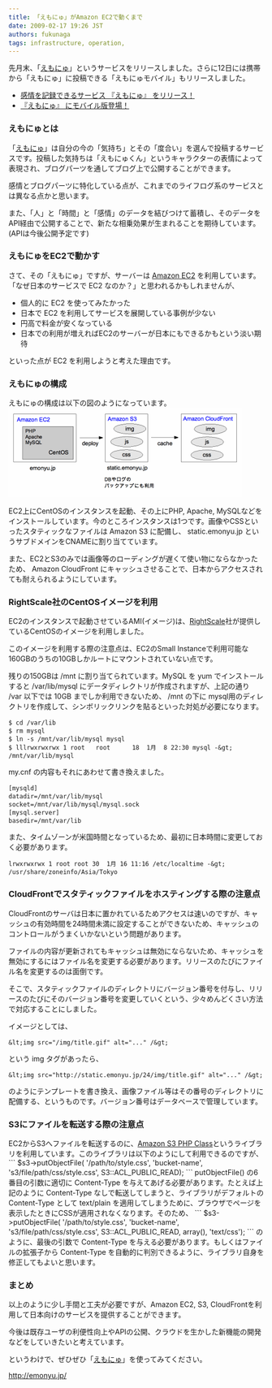 ```yaml
---
title: 「えもにゅ」がAmazon EC2で動くまで
date: 2009-02-17 19:26 JST
authors: fukunaga
tags: infrastructure, operation, 
---
```

先月末、「<a href="http://emonyu.jp/">えもにゅ</a>」というサービスをリリースしました。さらに12日には携帯から「えもにゅ」に投稿できる「えもにゅモバイル」もリリースしました。
<!--more-->
<ul>
	<li><a href="http://www.feedforce.jp/entries/000854.html">感情を記録できるサービス 『えもにゅ』 をリリース！</a></li>
	<li><a href="http://www.feedforce.jp/entries/000860.html">『えもにゅ』 にモバイル版登場！</a></li>
</ul>
<h3>えもにゅとは</h3>
「<a href="http://emonyu.jp/">えもにゅ</a>」は自分の今の「気持ち」とその「度合い」を選んで投稿するサービスです。投稿した気持ちは「えもにゅくん」というキャラクターの表情によって表現され、ブログパーツを通してブログ上で公開することができます。

感情とブログパーツに特化している点が、これまでのライフログ系のサービスとは異なる点かと思います。

また、「人」と「時間」と「感情」のデータを結びつけて蓄積し、そのデータをAPI経由で公開することで、新たな相乗効果が生まれることを期待しています。(APIは今後公開予定です)
<h3>えもにゅをEC2で動かす</h3>
さて、その「えもにゅ」ですが、サーバーは <a href="http://aws.amazon.com/ec2/">Amazon EC2</a> を利用しています。「なぜ日本のサービスで EC2 なのか？」と思われるかもしれませんが、
<ul>
	<li>個人的に EC2 を使ってみたかった</li>
	<li>日本で EC2 を利用してサービスを展開している事例が少ない</li>
	<li>円高で料金が安くなっている</li>
	<li>日本での利用が増えればEC2のサーバーが日本にもできるかもという淡い期待</li>
</ul>
といった点が EC2 を利用しようと考えた理由です。
<h3>えもにゅの構成</h3>
えもにゅの構成は以下の図のようになっています。

<img src="/images/2009/02/emonyu-amazon-ec2.gif" alt="えもにゅの構成" />

EC2上にCentOSのインスタンスを起動、その上にPHP, Apache, MySQLなどをインストールしています。今のところインスタンスは1つです。画像やCSSといったスタティックなファイルは Amazon S3 に配備し、 static.emonyu.jp というサブドメインをCNAMEに割り当てています。

また、EC2とS3のみでは画像等のローディングが遅くて使い物にならなかったため、 Amazon CloudFront にキャッシュさせることで、日本からアクセスされても耐えられるようにしています。
<h3>RightScale社のCentOSイメージを利用</h3>
EC2のインスタンスで起動させているAMI(イメージ)は、<a href="http://www.rightscale.com/">RightScale</a>社が提供しているCentOSのイメージを利用しました。

このイメージを利用する際の注意点は、EC2のSmall Instanceで利用可能な160GBのうちの10GBしかルートにマウントされていない点です。

残りの150GBは /mnt に割り当てられています。MySQL を yum でインストールすると /var/lib/mysql にデータディレクトリが作成されますが、上記の通り /var 以下では 10GB までしか利用できないため、 /mnt の下に mysql用のディレクトリを作成して、シンボリックリンクを貼るといった対処が必要になります。
```
$ cd /var/lib
$ rm mysql
$ ln -s /mnt/var/lib/mysql mysql
$ lllrwxrwxrwx 1 root   root      18  1月  8 22:30 mysql -&gt; /mnt/var/lib/mysql
```
my.cnf の内容もそれにあわせて書き換えました。
```
[mysqld]
datadir=/mnt/var/lib/mysql
socket=/mnt/var/lib/mysql/mysql.sock
[mysql.server]
basedir=/mnt/var/lib
```
また、タイムゾーンが米国時間となっているため、最初に日本時間に変更しておく必要があります。
```
lrwxrwxrwx 1 root root 30  1月 16 11:16 /etc/localtime -&gt; /usr/share/zoneinfo/Asia/Tokyo
```
<h3>CloudFrontでスタティックファイルをホスティングする際の注意点</h3>
CloudFrontのサーバは日本に置かれているためアクセスは速いのですが、キャッシュの有効時間を24時間未満に設定することができないため、キャッシュのコントロールがうまくいかないという問題があります。

ファイルの内容が更新されてもキャッシュは無効にならないため、キャッシュを無効にするにはファイル名を変更する必要があります。リリースのたびにファイル名を変更するのは面倒です。

そこで、スタティックファイルのディレクトリにバージョン番号を付与し、リリースのたびにそのバージョン番号を変更していくという、少々めんどくさい方法で対応することにしました。

イメージとしては、
```
&lt;img src="/img/title.gif" alt="..." /&gt;
```
という img タグがあったら、
```
&lt;img src="http://static.emonyu.jp/24/img/title.gif" alt="..." /&gt;
```
のようにテンプレートを書き換え、画像ファイル等はその番号のディレクトリに配備する、というものです。バージョン番号はデータベースで管理しています。
<h3>S3にファイルを転送する際の注意点</h3>
EC2からS3へファイルを転送するのに、<a href="http://undesigned.org.za/2007/10/22/amazon-s3-php-class">Amazon S3 PHP Class</a>というライブラリを利用しています。このライブラリは以下のようにして利用できるのですが、
```
$s3-&gt;putObjectFile(
                   '/path/to/style.css',
                   'bucket-name',
                   's3/file/path/css/style.css',
                   S3::ACL_PUBLIC_READ);
```
putObjectFile() の6番目の引数に適切に Content-Type を与えてあげる必要があります。たとえば上記のように Content-Type なしで転送してしまうと、ライブラリがデフォルトの Content-Type として text/plain を適用してしまうために、ブラウザでページを表示したときにCSSが適用されなくなります。そのため、
```
$s3-&gt;putObjectFile(
                   '/path/to/style.css',
                   'bucket-name',
                   's3/file/path/css/style.css',
                   S3::ACL_PUBLIC_READ,
                   array(),
                   'text/css');
```
のように、最後の引数で Content-Type を与える必要があります。もしくはファイルの拡張子から Content-Type を自動的に判別できるように、ライブラリ自身を修正してもよいと思います。
<h3>まとめ</h3>
以上のように少し手間と工夫が必要ですが、Amazon EC2, S3, CloudFrontを利用して日本向けのサービスを提供することができます。

今後は既存ユーザの利便性向上やAPIの公開、クラウドを生かした新機能の開発などをしていきたいと考えています。

というわけで、ぜひぜひ「<a href="http://emonyu.jp/" target="_blank">えもにゅ</a>」を使ってみてください。

<a href="http://emonyu.jp/" target="_blank">http://emonyu.jp/ </a>
